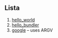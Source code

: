 ## Lista

1. [hello_world](hello_world)
1. [hello_bundler](hello_bundler)
1. [google](google) – uses ARGV
